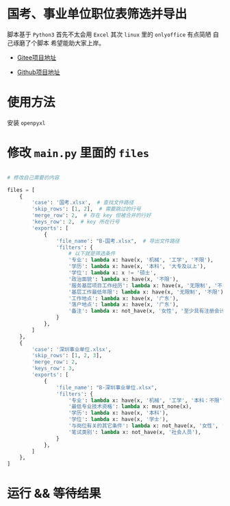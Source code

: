 # 国考、事业单位职位表筛选并导出

脚本基于 `Python3`
首先不太会用 `Excel` 其次 `linux` 里的 `onlyoffice` 有点简陋 自己琢磨了个脚本 希望能助大家上岸。

- [Gitee项目地址](https://gitee.com/danyow/py_excel_filter)

- [Github项目地址](https://github.com/danyow/py_excel_filter)


# 使用方法

安装 `openpyxl`

# 修改 `main.py` 里面的 `files`

```python

# 修改自己需要的内容

files = [
    {
        'case': '国考.xlsx',  # 查找文件路径
        'skip_rows': [1, 2],  # 需要跳过的行号
        'merge_row': 2,  # 存在 key 但被合并的行好
        'keys_row': 2,  # key 所在行号
        'exports': [
            {
                'file_name': "B-国考.xlsx",  # 导出文件路径
                'filters': {
                    # 以下就是筛选条件
                    '专业': lambda x: have(x, '机械', '工学', '不限'),
                    '学历': lambda x: have(x, '本科', '大专及以上'),
                    '学位': lambda x: x != '硕士',
                    '政治面貌': lambda x: have(x, '不限'),
                    '服务基层项目工作经历': lambda x: have(x, '无限制', '不限'),
                    '基层工作最低年限': lambda x: have(x, '无限制', '不限'),
                    '工作地点': lambda x: have(x, '广东'),
                    '落户地点': lambda x: have(x, '广东'),
                    '备注': lambda x: not_have(x, '女性', '至少具有注册会计师', '大学英语'),
                }
            },
        ]
    },
    {
        'case': '深圳事业单位.xlsx',
        'skip_rows': [1, 2, 3],
        'merge_row': 2,
        'keys_row': 3,
        'exports': [
            {
                'file_name': "B-深圳事业单位.xlsx",
                'filters': {
                    '专业': lambda x: have(x, '机械', '工学', '本科：不限'),
                    '最低专业技术资格': lambda x: must_none(x),
                    '学历': lambda x: have(x, '本科'),
                    '学位': lambda x: have(x, '学士'),
                    '与岗位有关的其它条件': lambda x: not_have(x, '女性', '中共党员', '证', '资格'),
                    '笔试类别': lambda x: not_have(x, '社会人员'),
                }
            },
        ]
    },
]
```

# 运行 && 等待结果